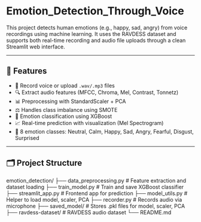 # Emotion_Detection_Through_Voice

This project detects human emotions (e.g., happy, sad, angry) from voice recordings using machine learning. It uses the RAVDESS dataset and supports both real-time recording and audio file uploads through a clean Streamlit web interface.

---

## 📌 Features

- 🎤 Record voice or upload `.wav/.mp3` files
- 🔍 Extract audio features (MFCC, Chroma, Mel, Contrast, Tonnetz)
- 📊 Preprocessing with StandardScaler + PCA
- ⚖️ Handles class imbalance using SMOTE
- 🧠 Emotion classification using XGBoost
- 📈 Real-time prediction with visualization (Mel Spectrogram)
- 🧪 8 emotion classes: Neutral, Calm, Happy, Sad, Angry, Fearful, Disgust, Surprised

---

## 🗂️ Project Structure

emotion_detection/
├── data_preprocessing.py # Feature extraction and dataset loading
├── train_model.py # Train and save XGBoost classifier
├── streamlit_app.py # Frontend app for prediction
├── model_utils.py # Helper to load model, scaler, PCA
├── recorder.py # Records audio via microphone
├── saved_model/ # Stores .pkl files for model, scaler, PCA
├── ravdess-dataset/ #  RAVDESS audio dataset
└── README.md